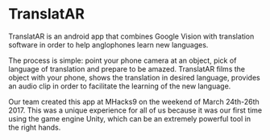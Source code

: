 # TranslatAR
TranslatAR is an android app that combines Google Vision with translation software in order to help anglophones learn new languages.

The process is simple: point your phone camera at an object, pick of language of translation and prepare to be amazed.
TranslatAR films the object with your phone, shows the translation in desired language, 
provides an audio clip in order to facilitate the learning of the new language.

Our team created this app at MHacks9 on the weekend of March 24th-26th 2017. This was a unique experience for all of us because it was our
first time using the game engine Unity, which can be an extremely powerful tool in the right hands.
